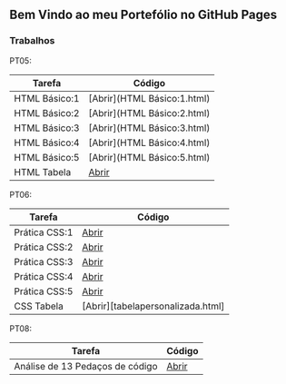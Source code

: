 ## Bem Vindo ao meu Portefólio no GitHub Pages


### Trabalhos

PT05:

| Tarefa | Código |
| ------ | ------ |
| HTML Básico:1 | [Abrir](HTML Básico:1.html) |
| HTML Básico:2 | [Abrir](HTML Básico:2.html) |
| HTML Básico:3 | [Abrir](HTML Básico:3.html) |
| HTML Básico:4 | [Abrir](HTML Básico:4.html) |
| HTML Básico:5 | [Abrir](HTML Básico:5.html) |
| HTML Tabela | [Abrir](tabela.html) |

PT06:

| Tarefa | Código |
| ------ | ------ |
| Prática CSS:1 | [Abrir](exemplo1.html) |
| Prática CSS:2 | [Abrir](exemplo2.html) |
| Prática CSS:3 | [Abrir](exemplo3.html) |
| Prática CSS:4 | [Abrir](exemplo4.html) |
| Prática CSS:5 | [Abrir](exemplo5.html) |
| CSS Tabela | [Abrir][tabelapersonalizada.html] |

PT08:

| Tarefa | Código |
| ------ | ------ |
| Análise de 13 Pedaços de código | [Abrir](pt08passo3.html) |


